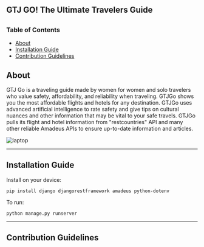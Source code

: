 <h>**GTJ GO! The Ultimate Travelers Guide**</h>
---

## <h3>Table of Contents</h3>
- [About](#-about)
- [Installation Guide](#-installationguide)
- [Contribution Guidelines](#-contributionguidelines)

## About
<p>GTJ Go is a traveling guide made by women for women and solo travelers who value safety, affordability, and reliability when traveling. GTJGo shows you the most affordable flights and hotels for any destination. GTJGo uses advanced artificial intelligence to rate safety and give tips on cultural nuances and other information that may be vital to your safe travels. GTJGo pulls its flight and hotel information from "restcountries" API and many other reliable Amadeus APIs to ensure up-to-date information and articles.</p>

![laptop](https://github.com/user-attachments/assets/9cb5c8b8-9cdf-46ef-834a-30b0bae8edb9)

---
## Installation Guide
<p>Install on your device:</p>

```pip install django djangorestframework amadeus python-dotenv```

<p>To run:</p>

```python manage.py runserver```

---
## Contribution Guidelines
